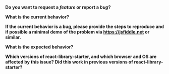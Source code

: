 **Do you want to request a *feature* or report a *bug*?**


**What is the current behavior?**


**If the current behavior is a bug, please provide the steps to reproduce and if possible a minimal demo of the problem via https://jsfiddle.net or similar.**


**What is the expected behavior?**


**Which versions of react-library-starter, and which browser and OS are affected by this issue? Did this work in previous versions of react-library-starter?**

